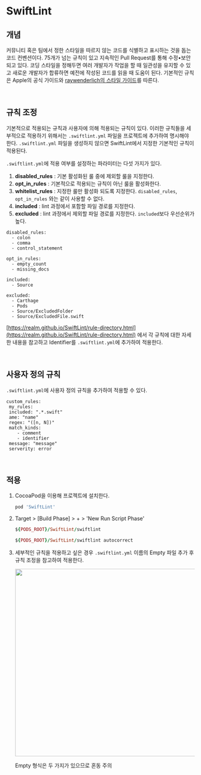 # SwiftLint

## 개념

커뮤니티 혹은 팀에서 정한 스타일을 따르지 않는 코드를 식별하고 표시하는 것을 돕는 코드 컨벤션이다. 75개가 넘는 규칙이 있고 지속적인 Pull Request를 통해 수정•보안되고 있다. 코딩 스타일을 정해두면 여러 개발자가 작업을 할 때 일관성을 유지할 수 있고 새로운 개발자가 합류하면 예전에 작성된 코드를 읽을 때 도움이 된다. 기본적인 규칙은 Apple의 공식 가이드와 [raywenderlich의 스타일 가이드](https://github.com/raywenderlich/swift-style-guide)를 따른다.

&nbsp;
## 규칙 조정

기본적으로 적용되는 규칙과 사용자에 의해 적용되는 규칙이 있다. 이러한 규칙들을 세부적으로 적용하기 위해서는 `.swiftlint.yml` 파일을 프로젝트에 추가하여 명시해야 한다. `.swiftlint.yml` 파일을 생성하지 않으면 SwiftLint에서 지정한 기본적인 규칙이 적용된다.

`.swiftlint.yml`에 적용 여부를 설정하는 파라미터는 다섯 가지가 있다.
1. **disabled_rules** : 기본 활성화된 룰 중에 제외할 룰을 지정한다.
2. **opt_in_rules** : 기본적으로 적용되는 규칙이 아닌 룰을 활성화한다.
3. **whitelist_rules** : 지정한 룰만 활성화 되도록 지정한다. `disabled_rules`, `opt_in_rules` 와는 같이 사용할 수 없다.
4. **included** : lint 과정에서 포함할 파일 경로를 지정한다.
5. **excluded** : lint 과정에서 제외할 파일 경로를 지정한다. `included`보다 우선순위가 높다.

  ```
  disabled_rules:
    - colon
    - comma
    - control_statement

  opt_in_rules:
    - empty_count
    - missing_docs

  included:
    - Source

  excluded:
    - Carthage
    - Pods
    - Source/ExcludedFolder
    - Source/ExcludedFile.swift
  ```

[https://realm.github.io/SwiftLint/rule-directory.html](https://realm.github.io/SwiftLint/rule-directory.html) 에서 각 규칙에 대한 자세한 내용을 참고하고 Identifier를 `.swiftlint.yml`에 추가하여 적용한다.

&nbsp;
## 사용자 정의 규칙

`.swiftlint.yml`에 사용자 정의 규칙을 추가하여 적용할 수 있다.

```
custom_rules:
 my_rules:
 included: ".*.swift"
 ame: "name"
 regex: "([n, N])"
 match_kinds:
	- comment
	- identifier
 message: "message"
 serverity: error		
```

&nbsp;
## 적용

1. CocoaPod을 이용해 프로젝트에 설치한다.
    
    ```ruby
    pod 'SwiftLint'
    ```
    

2. Target > [Build Phase] > + > 'New Run Script Phase'

    ```ruby
    ${PODS_ROOT}/SwiftLint/swiftlint
    ```

    ```ruby
    ${PODS_ROOT}/SwiftLint/swiftlint autocorrect
    ```

3. 세부적인 규칙을 적용하고 싶은 경우 `.swiftlint.yml` 이름의 Empty 파일 추가 후 규칙 조정을 참고하여 적용한다.

    <img src="https://user-images.githubusercontent.com/61190690/167349151-b8276be1-b709-4c12-82b3-1ce76b518a9c.png" width="500">

    Empty 형식은 두 가지가 있으므로 혼동 주의